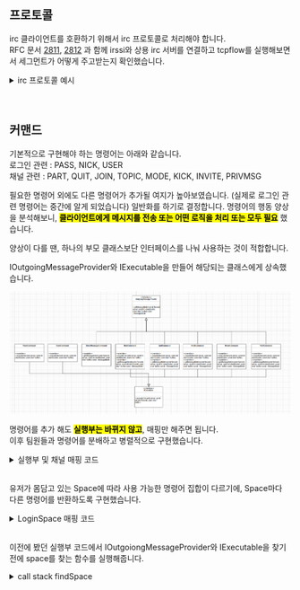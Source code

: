 


## 프로토콜

irc 클라이언트를 호환하기 위해서 irc 프로토콜로 처리해야 합니다.  
RFC 문서 [2811](https://datatracker.ietf.org/doc/html/rfc2811), [2812](https://datatracker.ietf.org/doc/html/rfc2812)  과 함께 irssi와 상용 irc 서버를 연결하고 tcpflow를 실행해보면서 세그먼트가 어떻게 주고받는지 확인했습니다. 

<details>
    <summary> irc 프로토콜 예시</summary>
PRIVMSG #ChannelName <br>  
PRIVMSG Nickname <br>
JOIN #ChannelName <br>
QUIT <br>
PART <br>
<br>
tcpflow로 확인한 세그먼트 <br>
127.000.000.001.52636-127.000.000.001.06667: PRIVMSG #aaa :helloworldaaaaaaaaaaaaaaaaaaaaaaaaa <br>
127.000.000.001.06667-127.000.000.001.47094: :sejjeong!root@127.0.0.1 PRIVMSG #aaa :helloworldaaaaaaaaaaaaaaaaaaaaaaaaa
</details>  
<br><br>
  
    


## 커맨드

기본적으로 구현해야 하는 명령어는 아래와 같습니다.  
로그인 관련 : PASS, NICK, USER  
채널 관련 : PART, QUIT, JOIN, TOPIC, MODE, KICK, INVITE, PRIVMSG  

필요한 명령어 외에도 다른 명령어가 추가될 여지가 높아보였습니다. (실제로 로그인 관련 명령어는 중간에 알게 되었습니다) 일반화를 하기로 결정합니다. 명령어의 행동 양상을 분석해보니, <mark>**클라이언트에게 메시지를 전송 또는 어떤 로직을 처리 또는 모두 필요**</mark> 했습니다.  

양상이 다를 땐, 하나의 부모 클래스보단 인터페이스를 나눠 사용하는 것이 적합합니다.  

IOutgoingMessageProvider와 IExecutable을 만들어 해당되는 클래스에게 상속했습니다.  


![alt text](Images/CommandClass.png)

명령어를 추가 해도 <mark>**실행부는 바뀌지 않고**</mark>, 매핑만 해주면 됩니다.  
이후 팀원들과 명령어를 분배하고 병렬적으로 구현했습니다.  
<details> 
    <summary> 실행부 및 채널 매핑 코드 </summary>

https://github.com/SeJin0214/IRCServer/blob/3274f7e8b6a36168284eaf8812ca7fcb171f4363/core/Server.cpp#L497-L518
https://github.com/SeJin0214/IRCServer/blob/3274f7e8b6a36168284eaf8812ca7fcb171f4363/core/Channel.cpp#L141-L162
    <br>
</details>  
<br>

유저가 몸담고 있는 Space에 따라 사용 가능한 명령어 집합이 다르기에,  Space마다 다른 명령어를 반환하도록 구현했습니다.  

<details> 
    <summary> LoginSpace 매핑 코드 </summary>
https://github.com/SeJin0214/IRCServer/blob/3274f7e8b6a36168284eaf8812ca7fcb171f4363/core/LoggedInSpace.cpp#L42-L59
    <br>
</details>  
<br>

이전에 봤던 실행부 코드에서 IOutgoiongMessageProvider와 IExecutable을 찾기 전에 space를 찾는 함수를 실행해줍니다.  

<details> 
    <summary> call stack findSpace </summary>

https://github.com/SeJin0214/IRCServer/blob/3274f7e8b6a36168284eaf8812ca7fcb171f4363/core/Server.cpp#L497

유저가 속한 Space를 찾습니다.  
https://github.com/SeJin0214/IRCServer/blob/3274f7e8b6a36168284eaf8812ca7fcb171f4363/core/Server.cpp#L184-L196

getSpace는 Lobby, LoginSpace, Channel을 담아서 줍니다.  
https://github.com/SeJin0214/IRCServer/blob/3274f7e8b6a36168284eaf8812ca7fcb171f4363/core/Server.cpp#L109-L119

<br>
</details>  
<br><br>






